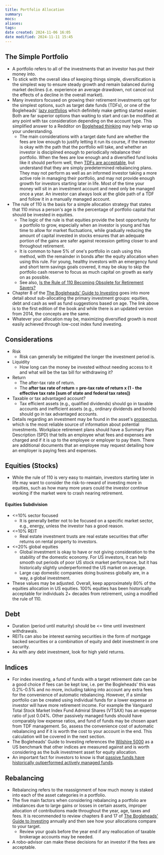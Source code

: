 ```yaml
---
title: Portfolio Allocation
summary: 
mocs: 
aliases: 
tags: 
date created: 2024-11-06 16:05
date modified: 2024-11-11 15:45
---
```

## The Simple Portfolio
- A portfolio refers to all of the investments that an investor has put their money into.
- To stick with the overall idea of keeping things simple, diversification is the simplest way to ensure steady growth and remain balanced during market declines (i.e. experience an average drawdown, not cancel out the effects of a decline in the overall market).
- Many investors focused on growing their retirement investments opt for the simplest options, such as target date funds (TDFs), or one of the Bogleheads' [lazy portfolios](https://www.bogleheads.org/wiki/Lazy_portfolios) which definitely make getting started easier. Both are far superior options than waiting to start and can be modified at any point with tax consideration depending on the account type. This simplified answer to a Redditor on [Boglehead thinking](https://www.reddit.com/r/Bogleheads/comments/12623ff/comment/je79z9v/) may help wrap up your understanding. 
	- The main considerations with a target date fund are whether the fees are low enough to justify letting it run its course, if the investor is okay with the path that the portfolio will take, and whether an investor is disciplined enough to periodically rebalance their portfolio. When the fees are low enough and a diversified fund looks like it should perform well, then [TDFs are acceptable](https://www.reddit.com/r/Bogleheads/comments/1er9lrb/should_one_even_bother_with_targetdate_allinone/), but understand that they are simply predetermined rebalancing plans. They may not perform as well as an informed investor taking a more active role in managing their portfolio, and may not provide enough growth for investors starting later in life. Most of the time your money will sit in an investment account and need only be managed once a year. An investor can always look at the glide path of a TDF and follow it in a manually managed account.
- The rule of 110 is the basis for a simple allocation strategy that states that 110 minus a person's age is the percentage of portfolio capital that should be invested in equities.
	- The logic of the rule is that equities provide the best opportunity for a portfolio to grow, especially when an investor is young and has time to allow for market fluctuations, while gradually reducing the amount of capital invested in stocks ensures that an adequate portion of the gains are safer against recession getting closer to and throughout retirement.
	- It is common to have 5% of one's portfolio in cash using this method, with the remainder in bonds after the equity allocation when using this rule. For young, healthy investors with an emergency fund and short term savings goals covered, it may be okay to skip the portfolio cash reserve to focus as much capital on growth as early on as possible. 
	- See also, [Is the Rule of 110 Becoming Obsolete for Retirement Savers?](https://www.fool.com/investing/2021/06/22/is-the-rule-of-110-becoming-obsolete-for-retiremen/)
- Chapter 8 of the [The Bogleheads' Guide to Investing](https://archive.org/details/null-1_202312/mode/2up) goes into more detail about sub-allocating the primary investment groups: equities, debt and cash as well as fund suggestions based on age. The link above is to the first edition of the book and while there is an updated version from 2014, the concepts are the same.
- Whatever your allocation may be, maximizing diversified growth is most easily achieved through low-cost index fund investing.
## Considerations
- Risk
	- Risk can generally be mitigated the longer the investment period is.
- Liquidity
	- How long can the money be invested without needing access to it and what will be the tax bill for withdrawing it?
- Return
	- The after-tax rate of return.
	- The **after tax rate of return = pre-tax rate of return x (1 - the effective tax rate [sum of state and federal tax rates])** 
- Taxable or tax advantaged account?
	- Tax efficient assets (e.g., qualified dividends) should go in taxable accounts and inefficient assets (e.g., ordinary dividends and bonds) should go in tax advantaged accounts.
- Details regarding an investment may be found in the asset's [prospectus](https://www.investopedia.com/terms/p/prospectus.asp), which is the most reliable source of information about potential investments. Workplace retirement plans should have a Summary Plan Description (SPD) that tells an employee what fees and expenses are charged and if it is up to the employee or employer to pay them. There are additional documents that an employee may request detailing how an employer is paying fees and expenses.
## Equities (Stocks)
- While the rule of 110 is very easy to maintain, investors starting later in life may want to consider the risk-to-reward of investing more in equities, such as how many more years could the investor continue working if the market were to crash nearing retirement.
#### Equities Subdivision
- <=10% sector focused
	- It is generally better not to be focused on a specific market sector, e.g., energy, unless the investor has a good reason.
- <=10% REIT
	- Real estate investment trusts are real estate securities that offer returns on rental property to investors.
- <=20% global equities
	- Global investment is okay to have or not giving consideration to the stability of the domestic economy. For US investors, it can help smooth out periods of poor US stock market performance, but it has historically slightly underperformed the US market on average.
	- Large cap domestic companies doing business globally are, in a way, a global investment.
- These values may be adjusted. Overall, keep approximately 80% of the equities allocation in US equities. 100% equities has been historically acceptable for individuals 2+ decades from retirement, using a modified the rule of 110.
## Debt
- Duration (period until maturity) should be <= time until investment withdrawals. 
- REITs can also be interest earning securities in the form of mortgage backed securities or a combination of equity and debt investment in one security.
- As with any debt investment, look for high yield returns.
## Indices
- For index investing, a fund of funds with a target retirement date can be a good choice if fees can be kept low, i.e. per the Bogleheads' this was 0.2%-0.5% and no more, including taking into account any extra fees for the convenience of automatic rebalancing. However, if a similar portfolio can be created using individual funds for a lower expense an investor will have more retirement income. For example the Vanguard Total Stock Market Index Fund Admiral Shares (VTSAX) has an expense ratio of just 0.04%. Other passively managed funds should have comparably low expense ratios, and fund of funds may be chosen apart from TDF management. So, assess the convenience cost of automatic rebalancing and if it is worth the cost to your account in the end. This calculation will be covered in the next section. 
- The Bogleheads' Guide to Investing references the [Wilshire 5000](https://www.wilshireindexes.com/products/ft-wilshire-5000-index-series) as a US benchmark that other indices are measured against and is worth considering as the bulk investment asset for equity allocation.
- An important fact for investors to know is that [passive funds have historically outperformed actively managed funds](https://www.bogleheads.org/forum/viewtopic.php?t=278454). 
## Rebalancing
- Rebalancing refers to the reassignment of how much money is staked into each of the asset categories in a portfolio.
- The five main factors when considering rebalancing a portfolio are imbalances due to large gains or losses in certain assets, improper allocation of contributions made throughout the year, age, taxes and fees. It is recommended to review chapters 8 and 17 of [The Bogleheads' Guide to Investing](https://archive.org/details/null-1_202312/mode/2up) annually and then see how your allocations compare to your target.
	- Review your goals before the year end if any reallocation of taxable brokerage accounts may be needed.
- A robo-advisor can make these decisions for an investor if the fees are acceptable.



